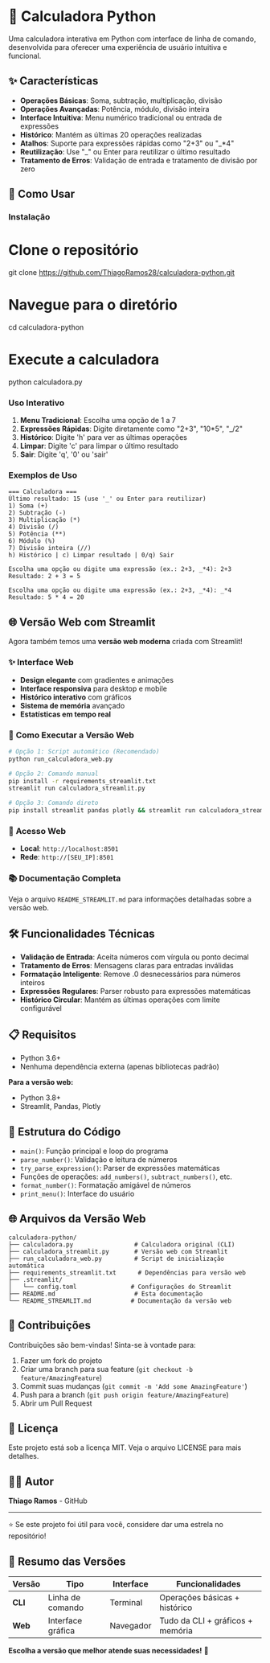 # 🧮 Calculadora Python

Uma calculadora interativa em Python com interface de linha de comando, desenvolvida para oferecer uma experiência de usuário intuitiva e funcional.

## ✨ Características

- **Operações Básicas**: Soma, subtração, multiplicação, divisão
- **Operações Avançadas**: Potência, módulo, divisão inteira
- **Interface Intuitiva**: Menu numérico tradicional ou entrada de expressões
- **Histórico**: Mantém as últimas 20 operações realizadas
- **Atalhos**: Suporte para expressões rápidas como "2+3" ou "\_\*4"
- **Reutilização**: Use "\_" ou Enter para reutilizar o último resultado
- **Tratamento de Erros**: Validação de entrada e tratamento de divisão por zero

## 🚀 Como Usar

### Instalação

# Clone o repositório

git clone https://github.com/ThiagoRamos28/calculadora-python.git

# Navegue para o diretório

cd calculadora-python

# Execute a calculadora

python calculadora.py

### Uso Interativo

1. **Menu Tradicional**: Escolha uma opção de 1 a 7
2. **Expressões Rápidas**: Digite diretamente como "2+3", "10\*5", "\_/2"
3. **Histórico**: Digite 'h' para ver as últimas operações
4. **Limpar**: Digite 'c' para limpar o último resultado
5. **Sair**: Digite 'q', '0' ou 'sair'

### Exemplos de Uso

```
=== Calculadora ===
Último resultado: 15 (use '_' ou Enter para reutilizar)
1) Soma (+)
2) Subtração (-)
3) Multiplicação (*)
4) Divisão (/)
5) Potência (**)
6) Módulo (%)
7) Divisão inteira (//)
h) Histórico | c) Limpar resultado | 0/q) Sair

Escolha uma opção ou digite uma expressão (ex.: 2+3, _*4): 2+3
Resultado: 2 + 3 = 5

Escolha uma opção ou digite uma expressão (ex.: 2+3, _*4): _*4
Resultado: 5 * 4 = 20

```

## 🌐 **Versão Web com Streamlit**

Agora também temos uma **versão web moderna** criada com Streamlit!

### ✨ **Interface Web**

- **Design elegante** com gradientes e animações
- **Interface responsiva** para desktop e mobile
- **Histórico interativo** com gráficos
- **Sistema de memória** avançado
- **Estatísticas em tempo real**

### 🚀 **Como Executar a Versão Web**

```bash
# Opção 1: Script automático (Recomendado)
python run_calculadora_web.py

# Opção 2: Comando manual
pip install -r requirements_streamlit.txt
streamlit run calculadora_streamlit.py

# Opção 3: Comando direto
pip install streamlit pandas plotly && streamlit run calculadora_streamlit.py
```

### 📱 **Acesso Web**

- **Local**: `http://localhost:8501`
- **Rede**: `http://[SEU_IP]:8501`

### 📚 **Documentação Completa**

Veja o arquivo `README_STREAMLIT.md` para informações detalhadas sobre a versão web.

## 🛠️ Funcionalidades Técnicas

- **Validação de Entrada**: Aceita números com vírgula ou ponto decimal
- **Tratamento de Erros**: Mensagens claras para entradas inválidas
- **Formatação Inteligente**: Remove .0 desnecessários para números inteiros
- **Expressões Regulares**: Parser robusto para expressões matemáticas
- **Histórico Circular**: Mantém as últimas operações com limite configurável

## 📋 Requisitos

- Python 3.6+
- Nenhuma dependência externa (apenas bibliotecas padrão)

**Para a versão web:**

- Python 3.8+
- Streamlit, Pandas, Plotly

## 🔧 Estrutura do Código

- `main()`: Função principal e loop do programa
- `parse_number()`: Validação e leitura de números
- `try_parse_expression()`: Parser de expressões matemáticas
- Funções de operações: `add_numbers()`, `subtract_numbers()`, etc.
- `format_number()`: Formatação amigável de números
- `print_menu()`: Interface do usuário

## 🌐 **Arquivos da Versão Web**

```
calculadora-python/
├── calculadora.py                 # Calculadora original (CLI)
├── calculadora_streamlit.py       # Versão web com Streamlit
├── run_calculadora_web.py         # Script de inicialização automática
├── requirements_streamlit.txt      # Dependências para versão web
├── .streamlit/
│   └── config.toml               # Configurações do Streamlit
├── README.md                      # Esta documentação
└── README_STREAMLIT.md           # Documentação da versão web
```

## 🤝 Contribuições

Contribuições são bem-vindas! Sinta-se à vontade para:

1. Fazer um fork do projeto
2. Criar uma branch para sua feature (`git checkout -b feature/AmazingFeature`)
3. Commit suas mudanças (`git commit -m 'Add some AmazingFeature'`)
4. Push para a branch (`git push origin feature/AmazingFeature`)
5. Abrir um Pull Request

## 📝 Licença

Este projeto está sob a licença MIT. Veja o arquivo LICENSE para mais detalhes.

## 👨‍💻 Autor

**Thiago Ramos** \- GitHub

---

⭐ Se este projeto foi útil para você, considere dar uma estrela no repositório!

## 🎯 **Resumo das Versões**

| Versão  | Tipo              | Interface | Funcionalidades                  |
| ------- | ----------------- | --------- | -------------------------------- |
| **CLI** | Linha de comando  | Terminal  | Operações básicas + histórico    |
| **Web** | Interface gráfica | Navegador | Tudo da CLI + gráficos + memória |

**Escolha a versão que melhor atende suas necessidades!** 🚀

